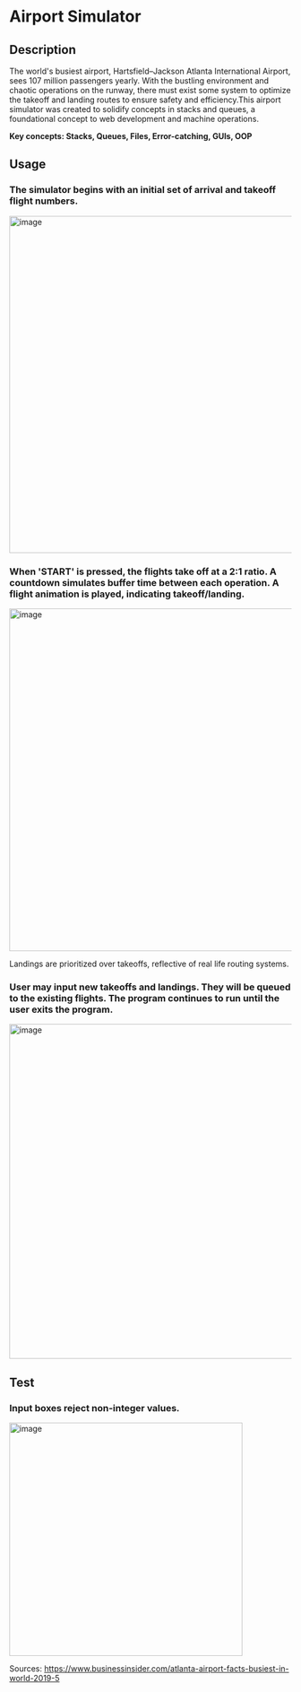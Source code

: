 # Airport Simulator
## Description
The world's busiest airport, Hartsfield–Jackson Atlanta International Airport, sees 107 million passengers yearly. With the bustling environment and chaotic operations on the runway, there must exist some system to optimize the takeoff and landing routes to ensure safety and efficiency.This airport simulator was created to solidify concepts in stacks and queues, a foundational concept to web development and machine operations.

**Key concepts: Stacks, Queues, Files, Error-catching, GUIs, OOP**

## Usage

### The simulator begins with an initial set of arrival and takeoff flight numbers. 
<img width="601" alt="image" src="https://github.com/y3jian/Airport-Simulator/assets/154850931/b3cec697-d48a-4c02-b301-4bb41b8b86b2">

### When 'START' is pressed, the flights take off at a 2:1 ratio. A countdown simulates buffer time between each operation. A flight animation is played, indicating takeoff/landing.
<img width="611" alt="image" src="https://github.com/y3jian/Airport-Simulator/assets/154850931/c3f5444b-9f77-48ff-a482-eda6d160bc68">

Landings are prioritized over takeoffs, reflective of real life routing systems.

### User may input new takeoffs and landings. They will be queued to the existing flights. The program continues to run until the user exits the program.
<img width="597" alt="image" src="https://github.com/y3jian/Airport-Simulator/assets/154850931/ae6af28a-ce8d-4535-a3e5-a092b9c93c5c">

## Test

### Input boxes reject non-integer values.
<img width="416" alt="image" src="https://github.com/y3jian/Airport-Simulator/assets/154850931/f4fcfca2-e9d5-486c-91d9-e32e07c8ac83">




Sources: https://www.businessinsider.com/atlanta-airport-facts-busiest-in-world-2019-5
